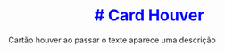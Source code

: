 <h1 style="color:blue;text-align:center;"># Card Houver</h1>
<p>Cartão houver ao passar o texte aparece uma descrição</p>
